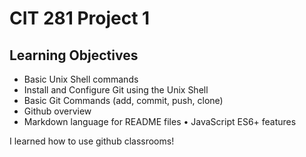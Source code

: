 # CIT 281 Project 1

## Learning Objectives

- Basic Unix Shell commands
- Install and Configure Git using the Unix Shell
- Basic Git Commands (add, commit, push, clone)
- Github overview
- Markdown language for README files • JavaScript ES6+ features
 

I learned how to use github classrooms!